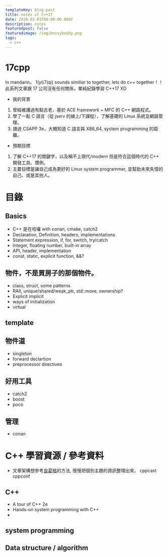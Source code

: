 ```yaml
---
templateKey: blog-post
title: notes of C++17
date: 2020-01-01T00:00:00.000Z
description: notes 
featuredpost: false
featuredimage: /img/bossybeddy.png
tags:
  - c++
---
```

# 17cpp
In mandarin， 1(yi)7(qi) sounds similiar to together,  lets do c++ together！！
此系列文章跟 17 公司沒有任何關係，單純紀錄學習 C++17 XD 

* 我的背景
1. 曾經維護過有點古老，基於 ACE framework + MFC 的 C++ 網路程式。
2. 學了一點 C 語言（從 jserv 的線上/下課程），了解基礎的 Linux 系統及網路管理。
3. 讀過 CSAPP 3e，大概知道 C 語言與 X86_64, system programming 的距離。



* 預期目標
1. 了解 C++17 的關鍵字，以及稱不上現代/modern 但是符合這個時代的 C++ 開發工具、慣例。
2. 主要目標是讓自己成為更好的 Linux system programmer, 並幫助未來失憶的自己、或是其他人。

# 目錄
## Basics
* C++ 是在哈囉 with conan, cmake, catch2
* Declaration, Definition, headers, implementations
* Statement expression, if, for, switch, try/catch
* integer, floating number, built-in array
* API, header, implementation
* const, static, explicit function, &&?
 
## 物件，不是買房子的那個物件。
* class, struct, some patterns
* RAII, unique/shared/weak_ptr, std::move, ownership?
* Explicit implicit
* ways of initialization
* virtual

## template

## 物件道
* singleton
* forward declartion
* preprocessor directives




## 好用工具
* catch2
* boost
* poco

## 管理
* conan



# C++ 學習資源 /  參考資料
* 文章架構想參考[良葛格](https://openhome.cc/Gossip/CppGossip/index.html)的方法, 慢慢把個別主題的資訊整理出來。
cppcast
cppconf

## C++
* A tour of C++ 2e
* Hands-on system programming with C++
* 
## system programming

## Data structure / algorithm

